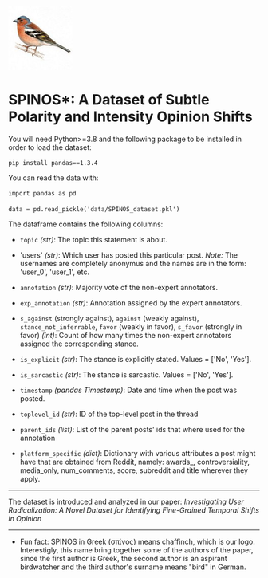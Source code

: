
<img src="SPINOS.jpeg" width="128"/> 

# SPINOS*: A Dataset of Subtle Polarity and Intensity Opinion Shifts



You will need Python>=3.8 and the following package to be installed in order to load the dataset:
```
pip install pandas==1.3.4
```

You can read the data with:
```
import pandas as pd

data = pd.read_pickle('data/SPINOS_dataset.pkl')
```

The dataframe contains the following columns:

- `topic` *(str)*: The topic this statement is about.

- 'users' *(str)*: Which user has posted this particular post. *Note:* The usernames are completely anonymus and the names are in the form: 'user_0', 'user_1', etc.

- `annotation` *(str)*: Majority vote of the non-expert annotators.

- `exp_annotation` *(str)*: Annotation assigned by the expert annotators.

- `s_against` (strongly against), `against` (weakly against), `stance_not_inferrable`, `favor` (weakly in favor), `s_favor` (strongly in favor) *(int)*: Count of how many times the non-expert annotators assigned the corresponding stance.

- `is_explicit` *(str)*: The stance is explicitly stated. Values = \['No', 'Yes'\].

- `is_sarcastic` *(str)*: The stance is sarcastic. Values = \['No', 'Yes'\].

- `timestamp` *(pandas Timestamp)*: Date and time when the post was posted.

- `toplevel_id` *(str)*: ID of the top-level post in the thread 

- `parent_ids` *(list)*: List of the parent posts' ids that where used for the annotation

- `platform_specific` *(dict)*: Dictionary with various attributes a post might have that are obtained from Reddit, namely: awards_, controversiality, media_only, num_comments, score, subreddit and title wherever they apply.

---

The dataset is introduced and analyzed in our paper: *Investigating User Radicalization: A Novel Dataset for Identifying Fine-Grained Temporal Shifts in Opinion*

---

* Fun fact: SPINOS in Greek (σπίνος) means chaffinch, which is our logo. Interestigly, this name bring together some of the authors of the paper, since the first author is Greek, the second author is an aspirant birdwatcher and the third author's surname means "bird" in German.

